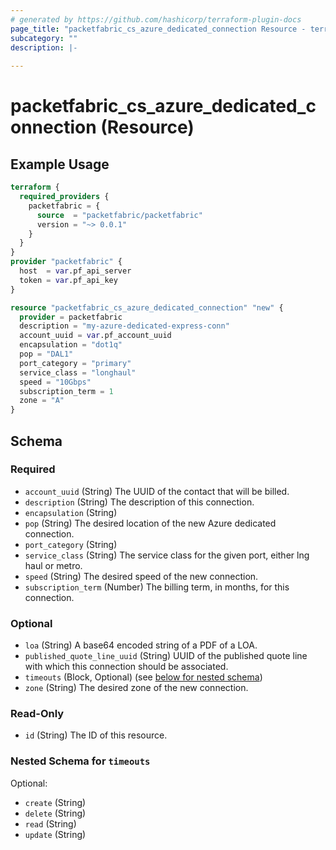 ```yaml
---
# generated by https://github.com/hashicorp/terraform-plugin-docs
page_title: "packetfabric_cs_azure_dedicated_connection Resource - terraform-provider-packetfabric"
subcategory: ""
description: |-
  
---
```


# packetfabric_cs_azure_dedicated_connection (Resource)

## Example Usage

```terraform
terraform {
  required_providers {
    packetfabric = {
      source  = "packetfabric/packetfabric"
      version = "~> 0.0.1"
    }
  }
}
provider "packetfabric" {
  host  = var.pf_api_server
  token = var.pf_api_key
}

resource "packetfabric_cs_azure_dedicated_connection" "new" {
  provider = packetfabric
  description = "my-azure-dedicated-express-conn"
  account_uuid = var.pf_account_uuid
  encapsulation = "dot1q"
  pop = "DAL1"
  port_category = "primary"
  service_class = "longhaul"
  speed = "10Gbps"
  subscription_term = 1
  zone = "A"
}
```

<!-- schema generated by tfplugindocs -->
## Schema

### Required

- `account_uuid` (String) The UUID of the contact that will be billed.
- `description` (String) The description of this connection.
- `encapsulation` (String)
- `pop` (String) The desired location of the new Azure dedicated connection.
- `port_category` (String)
- `service_class` (String) The service class for the given port, either lng haul or metro.
- `speed` (String) The desired speed of the new connection.
- `subscription_term` (Number) The billing term, in months, for this connection.

### Optional

- `loa` (String) A base64 encoded string of a PDF of a LOA.
- `published_quote_line_uuid` (String) UUID of the published quote line with which this connection should be associated.
- `timeouts` (Block, Optional) (see [below for nested schema](#nestedblock--timeouts))
- `zone` (String) The desired zone of the new connection.

### Read-Only

- `id` (String) The ID of this resource.

<a id="nestedblock--timeouts"></a>
### Nested Schema for `timeouts`

Optional:

- `create` (String)
- `delete` (String)
- `read` (String)
- `update` (String)



